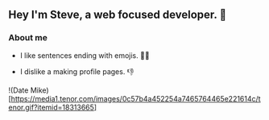## Hey I'm Steve, a web focused developer. 👋

### About me

- I like sentences ending with emojis. 🤷‍♂️

- I dislike a making profile pages. 👎

!(Date Mike)[https://media1.tenor.com/images/0c57b4a452254a7465764465e221614c/tenor.gif?itemid=18313665]
